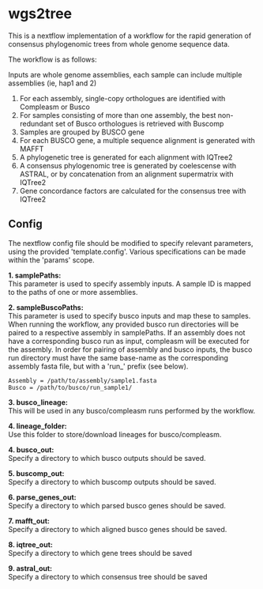 # wgs2tree
This is a nextflow implementation of a workflow for the rapid generation of consensus phylogenomic trees from whole genome sequence data.

The workflow is as follows:

Inputs are whole genome assemblies, each sample can include multiple assemblies (ie, hap1 and 2)

1. For each assembly, single-copy orthologues are identified with Compleasm or Busco
2. For samples consisting of more than one assembly, the best non-redundant set of Busco orthologues is retrieved with Buscomp
3. Samples are grouped by BUSCO gene
4. For each BUSCO gene, a multiple sequence alignment is generated with MAFFT
5. A phylogenetic tree is generated for each alignment with IQTree2
6. A consensus phylogenomic tree is generated by coelescense with ASTRAL, or by concatenation from an alignment supermatrix with IQTree2
7. Gene concordance factors are calculated for the consensus tree with IQTree2

## Config
The nextflow config file should be modified to specify relevant parameters, using the provided 'template.config'. Various specifications can be made within the 'params' scope. 

**1. samplePaths:**  
This parameter is used to specify assembly inputs. A sample ID is mapped to the paths of one or more assemblies. 

**2. sampleBuscoPaths:**  
This parameter is used to specify busco inputs and map these to samples. When running the workflow, any provided busco run directories will be paired to a respective assembly in samplePaths. If an assembly does not have a corresponding busco run as input, compleasm will be executed for the assembly. In order for pairing of assembly and busco inputs, the busco run directory must have the same base-name as the corresponding assembly fasta file, but with a 'run_' prefix (see below).
```
Assembly = /path/to/assembly/sample1.fasta
Busco = /path/to/busco/run_sample1/
```

**3. busco_lineage:**  
This will be used in any busco/compleasm runs performed by the workflow.

**4. lineage_folder:**  
Use this folder to store/download lineages for busco/compleasm. 

**4. busco_out:**  
Specify a directory to which busco outputs should be saved.

**5. buscomp_out:**  
Specify a directory to which buscomp outputs should be saved.

**6. parse_genes_out:**  
Specify a directory to which parsed busco genes should be saved.

**7. mafft_out:**  
Specify a directory to which aligned busco genes should be saved.

**8. iqtree_out:**  
Specify a directory to which gene trees should be saved

**9. astral_out:**  
Specify a directory to which consensus tree should be saved
